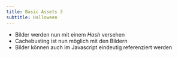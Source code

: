 ```yaml
---
title: Basic Assets 3
subtitle: Halloween
---
```


- Bilder werden nun mit einem _Hash_ versehen
- Cachebusting ist nun möglich mit den Bildern
- Bilder können auch im Javascript eindeutig referenziert werden
